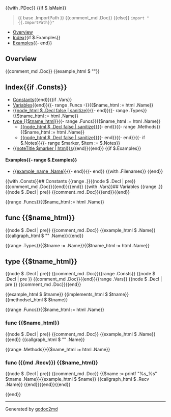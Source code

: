 {{with .PDoc}}
{{if $.IsMain}}
> {{ base .ImportPath }}
{{comment_md .Doc}}
{{else}}
`import "{{.ImportPath}}"`

* [Overview](#overview)
* [Index](#index){{if $.Examples}}
* [Examples](#examples){{- end}}

## Overview
{{comment_md .Doc}}
{{example_html $ ""}}

## Index{{if .Consts}}
* [Constants](#constants){{end}}{{if .Vars}}
* [Variables](#variables){{end}}{{- range .Funcs -}}{{$name_html := html .Name}}
* [{{node_html $ .Decl false | sanitize}}](#{{$name_html}}){{- end}}{{- range .Types}}{{$tname_html := html .Name}}
* [type {{$tname_html}}](#{{$tname_html}}){{- range .Funcs}}{{$name_html := html .Name}}
  * [{{node_html $ .Decl false | sanitize}}](#{{$name_html}}){{- end}}{{- range .Methods}}{{$name_html := html .Name}}
  * [{{node_html $ .Decl false | sanitize}}](#{{$tname_html}}.{{$name_html}}){{- end}}{{- end}}{{- if $.Notes}}{{- range $marker, $item := $.Notes}}
* [{{noteTitle $marker | html}}s](#note-{{$marker}}){{end}}{{end}}
{{if $.Examples}}
#### Examples{{- range $.Examples}}
* [{{example_name .Name}}](#example_{{.Name}}){{- end}}{{- end}}
{{with .Filenames}}
{{end}}

{{with .Consts}}## Constants
{{range .}}{{node $ .Decl | pre}}
{{comment_md .Doc}}{{end}}{{end}}
{{with .Vars}}## Variables
{{range .}}{{node $ .Decl | pre}}
{{comment_md .Doc}}{{end}}{{end}}

{{range .Funcs}}{{$name_html := html .Name}}<h2 id="{{$name_html}}">func {{$name_html}}</h2>
{{node $ .Decl | pre}}
{{comment_md .Doc}}
{{example_html $ .Name}}
{{callgraph_html $ "" .Name}}{{end}}

{{range .Types}}{{$tname := .Name}}{{$tname_html := html .Name}}<h2 id="{{$tname_html}}">type {{$tname_html}}</h2>
{{node $ .Decl | pre}}
{{comment_md .Doc}}{{range .Consts}}
{{node $ .Decl | pre }}
{{comment_md .Doc}}{{end}}{{range .Vars}}
{{node $ .Decl | pre }}
{{comment_md .Doc}}{{end}}

{{example_html $ $tname}}
{{implements_html $ $tname}}
{{methodset_html $ $tname}}

{{range .Funcs}}{{$name_html := html .Name}}<h3 id="{{$name_html}}">func {{$name_html}}</h3>
{{node $ .Decl | pre}}
{{comment_md .Doc}}
{{example_html $ .Name}}{{end}}
{{callgraph_html $ "" .Name}}

{{range .Methods}}{{$name_html := html .Name}}<h3 id="{{$tname_html}}.{{$name_html}}">func ({{md .Recv}}) {{$name_html}}</h3>
{{node $ .Decl | pre}}
{{comment_md .Doc}}
{{$name := printf "%s_%s" $tname .Name}}{{example_html $ $name}}
{{callgraph_html $ .Recv .Name}}
{{end}}{{end}}{{end}}

{{end}}
- - -
Generated by [godoc2md](http://godoc.org/github.com/davecheney/godoc2md)
